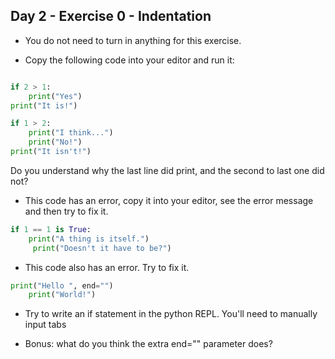 ## Day 2 - Exercise 0 - Indentation

* You do not need to turn in anything for this exercise.

* Copy the following code into your editor and run it:

```python

if 2 > 1:
    print("Yes")
print("It is!")

if 1 > 2:
    print("I think...")
    print("No!")
print("It isn't!")
```

Do you understand why the last line did print, and the second to last one did not?

* This code has an error, copy it into your editor, see the error message and then try to fix it.

```python
if 1 == 1 is True:
    print("A thing is itself.")
     print("Doesn't it have to be?")
```

* This code also has an error. Try to fix it.

```python
print("Hello ", end="")
    print("World!")
```

* Try to write an if statement in the python REPL. You'll need to manually input tabs

* Bonus: what do you think the extra end="" parameter does?
